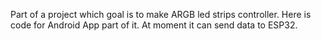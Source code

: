 Part of a project which goal is to make ARGB led strips controller. Here is code for Android App part of it. At moment it can send data to ESP32.
